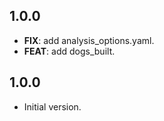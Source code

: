 ## 1.0.0

 - **FIX**: add analysis_options.yaml.
 - **FEAT**: add dogs_built.

## 1.0.0

- Initial version.
